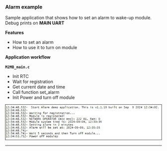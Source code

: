 
### Alarm example 

Sample application that shows how to set an alarm to wake-up module. Debug prints on **MAIN UART**


**Features**


- How to set an alarm
- How to use it to turn on module


**Application workflow**

**`M2MB_main.c`**

- Init RTC
- Wait for registration
- Get current date and time
- Call function set_alarm
- Init Power and turn off module

![](../../pictures/samples/ALARM_bordered.png)

---------------------

